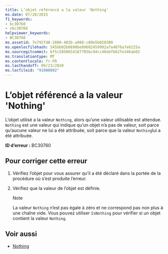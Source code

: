 ```yaml
---
title: L’objet référencé a la valeur 'Nothing'
ms.date: 07/20/2015
f1_keywords:
- bc30760
- vbc30760
helpviewer_keywords:
- BC30760
ms.assetid: 7e792fd8-2880-402b-a908-c89e5b028300
ms.openlocfilehash: 545bb02b6698be89682459992afe4876a7e6225a
ms.sourcegitcommit: bf5c5850654187705bc94cc40ebfb62fe346ab02
ms.translationtype: MT
ms.contentlocale: fr-FR
ms.lasthandoff: 09/23/2020
ms.locfileid: "91080892"
---
```

# <a name="referenced-object-has-a-value-of-nothing"></a>L’objet référencé a la valeur 'Nothing'

L’objet utilisé a la valeur `Nothing`, alors qu’une valeur utilisable est attendue. `Nothing` est une valeur qui indique qu’un objet n’a pas de valeur, soit parce qu’aucune valeur ne lui a été attribuée, soit parce que la valeur `Nothing`lui a été attribuée.  
  
 **ID d’erreur :** BC30760  
  
## <a name="to-correct-this-error"></a>Pour corriger cette erreur  
  
1. Vérifiez l’objet pour vous assurer qu’il a été déclaré dans la portée de la procédure où s’est produite l’erreur.  
  
2. Vérifiez que la valeur de l’objet est définie.  
  
    > [!NOTE]
    > La valeur `Nothing` n’est pas égale à zéro et ne correspond pas non plus à une chaîne vide. Vous pouvez utiliser `IsNothing` pour vérifier si un objet contient la valeur `Nothing`.  
  
## <a name="see-also"></a>Voir aussi

- [Nothing](../language-reference/nothing.md)
